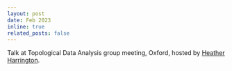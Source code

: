 ```yaml
---
layout: post
date: Feb 2023
inline: true
related_posts: false
---
```


Talk at Topological Data Analysis group meeting, Oxford, hosted by [Heather Harrington](https://www.mpg.de/20879083/molecular-cell-biology-genetics-harrington).
 
 